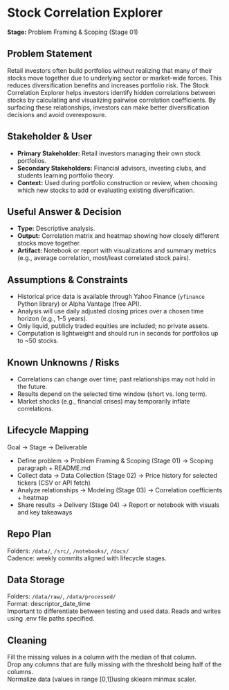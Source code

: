 # Stock Correlation Explorer  
**Stage:** Problem Framing & Scoping (Stage 01)  

## Problem Statement  
Retail investors often build portfolios without realizing that many of their stocks move together due to underlying sector or market-wide forces. This reduces diversification benefits and increases portfolio risk. The Stock Correlation Explorer helps investors identify hidden correlations between stocks by calculating and visualizing pairwise correlation coefficients. By surfacing these relationships, investors can make better diversification decisions and avoid overexposure.  

## Stakeholder & User  
- **Primary Stakeholder:** Retail investors managing their own stock portfolios.  
- **Secondary Stakeholders:** Financial advisors, investing clubs, and students learning portfolio theory.  
- **Context:** Used during portfolio construction or review, when choosing which new stocks to add or evaluating existing diversification.  

## Useful Answer & Decision  
- **Type:** Descriptive analysis.  
- **Output:** Correlation matrix and heatmap showing how closely different stocks move together.  
- **Artifact:** Notebook or report with visualizations and summary metrics (e.g., average correlation, most/least correlated stock pairs).  

## Assumptions & Constraints  
- Historical price data is available through Yahoo Finance (`yfinance` Python library) or Alpha Vantage (free API).  
- Analysis will use daily adjusted closing prices over a chosen time horizon (e.g., 1–5 years).  
- Only liquid, publicly traded equities are included; no private assets.  
- Computation is lightweight and should run in seconds for portfolios up to ~50 stocks.  

## Known Unknowns / Risks  
- Correlations can change over time; past relationships may not hold in the future.  
- Results depend on the selected time window (short vs. long term).  
- Market shocks (e.g., financial crises) may temporarily inflate correlations.  

## Lifecycle Mapping  
Goal → Stage → Deliverable  
- Define problem → Problem Framing & Scoping (Stage 01) → Scoping paragraph + README.md  
- Collect data → Data Collection (Stage 02) → Price history for selected tickers (CSV or API fetch)  
- Analyze relationships → Modeling (Stage 03) → Correlation coefficients + heatmap  
- Share results → Delivery (Stage 04) → Report or notebook with visuals and key takeaways  

## Repo Plan  
Folders: `/data/`, `/src/`, `/notebooks/`, `/docs/`  
Cadence: weekly commits aligned with lifecycle stages.  


## Data Storage
Folders: `/data/raw/`, `/data/processed/`  
Format: descriptor_date_time  
Important to differentiate between testing and used data. 
Reads and writes using .env file paths specified.  

## Cleaning
Fill the missing values in a column with the median of that column.  
Drop any columns that are fully missing with the threshold being half of the columns.  
Normalize data (values in range [0,1])using sklearn minmax scaler.  
